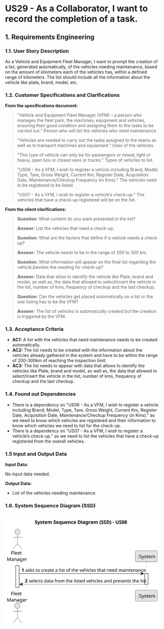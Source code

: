 # US29 - As a Collaborator, I want to record the completion of a task.

## 1. Requirements Engineering

### 1.1. User Story Description

As a Vehicle and Equipment Fleet Manager, I want to prompt the creation of a list, generated automatically, of the vehicles needing maintenance, based on the amount of kilometers each of the vehicles has, within a defined range of kilometers. The list should include all the information about the vehicle like plate, brand, model, etc.

### 1.2. Customer Specifications and Clarifications

**From the specifications document:**

>	"Vehicle and Equipment Fleet Manager (VFM) – a person who manages the fleet park, the machines, equipment and vehicles, ensuring their good condition and assigning them to the tasks to be carried out."
>   Person who will list the vehicles who need maintenance.

>   "Vehicles are needed to carry out the tasks assigned to the teams as well as to transport machines and equipment."
>   Uses of the vehicles.

>   "This type of vehicle can only be for passengers or mixed, light or heavy, open box or closed vans or trucks."
>   Types of vehicles to list.

>   "US06 - As a VFM, I wish to register a vehicle including Brand, Model, Type, Tare, Gross Weight, Current Km, Register Date, Acquisition Date, Maintenance/Checkup Frequency (in Kms)."
>   The vehicles need to be registered to be listed.

>   "US07 - As a VFM, I wish to register a vehicle’s check-up."
>   The vehicles that have a check-up registered will be on the list.

**From the client clarifications:**

> **Question:** What content do you want presented in the list?
>
> **Answer:** List the vehicles that need a check-up.

> **Question:** What are the factors that define if a vehicle needs a check-up?
>
> **Answer:** The vehicle needs to be in the range of 200 to 300 km.

> **Question:** What information will appear on the final list regarding the vehicle,besides the needing for check-up?
>
> **Answer:** Data that allow to identify the vehicle like Plate, brand and model, as well as, the data that allowed to select/insert the vehicle in the list, number of kms, frequency of checkup and the last checkup.

> **Question:** Can the vehicles get placed automatically on a list or the one listing has to be the VFM?
>
> **Answer:** The list of vehicles is automatically created but the creation is triggered by the VFM.

### 1.3. Acceptance Criteria

* **AC1:** A list with the vehicles that need maintenance needs to be created automatically.
* **AC2:** The list needs to be created with the information about the vehicles already gathered in the system and have to be within the range of 200-300km of reaching the inspection limit.
* **AC3:** The list needs to appear with data that allows to identify the vehicles like Plate, brand and model, as well as, the data that allowed to select/insert the vehicle in the list, number of kms, frequency of checkup and the last checkup.

### 1.4. Found out Dependencies

* There is a dependency on "US06 - As a VFM, I wish to register a vehicle including Brand, Model, Type, Tare, Gross Weight, Current Km, Register Date, Acquisition Date, Maintenance/Checkup Frequency (in Kms)." as we need to know which vehicles are registered and their information to know which vehicles we need to list for the check-up.
* There is a dependency on "US07 - As a VFM, I wish to register a vehicle’s check-up." as we need to list the vehicles that have a check-up registered from the overall vehicles.

### 1.5 Input and Output Data

**Input Data:**

No input data needed.

**Output Data:**

* List of the vehicles needing maintenance.

### 1.6. System Sequence Diagram (SSD)

![System Sequence Diagram](svg/us08-system-sequence-diagram.svg)